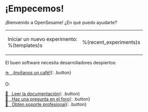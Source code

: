 # ¡Empecemos!

¡Bienvenido a OpenSesame! ¿En qué puedo ayudarte?

<table><tr><td>

Iniciar un nuevo experimento:<br />
%(templates)s

</td><td>

%(recent_experiments)s

</td></tr></table>

El buen software necesita desarrolladores despiertos:

[&#x2615;&nbsp;&nbsp; ¡Invítanos un café!](https://www.buymeacoffee.com/cogsci){: .button}

O:

[&#x1F440;&nbsp;&nbsp; Leer la documentación](http://osdoc.cogsci.nl){: .button}<br />
[&#x1F4AC;&nbsp;&nbsp; Haz una pregunta en el foro](http://forum.cogsci.nl){: .button}<br />
[&#x1F9D0;&nbsp;&nbsp; Obten soporte profesional](http://professional.cogsci.nl){: .button}<br />